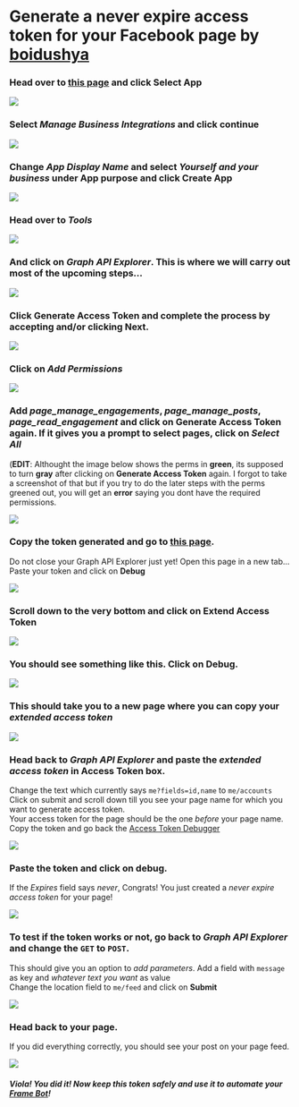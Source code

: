 # Generate a never expire access token for your Facebook page by [boidushya](https://github.com/Boidushya)

### Head over to [this page](https://developers.facebook.com/apps/) and click **Select App**

![](images/1.png)

### Select *Manage Business Integrations* and click **continue**

![](images/2.png)

### Change *App Display Name* and select *Yourself and your business* under App purpose and click **Create App**

![](images/3.png)

### Head over to *Tools*

![](images/4.png)

### And click on *Graph API Explorer*. This is where we will carry out most of the upcoming steps...

![](images/5.png)

### Click **Generate Access Token** and complete the process by accepting and/or clicking Next.

![](images/6.png)

### Click on *Add Permissions*

![](images/7.png)

### Add *page_manage_engagements*, *page_manage_posts*, *page_read_engagement* and click on **Generate Access Token** again. If it gives you a prompt to select pages, click on  *Select All*
(**EDIT**: Althought the image below shows the perms in **green**, its supposed to turn **gray** after clicking on **Generate Access Token** again. I forgot to take a screenshot of that but if you try to do the later steps with the perms greened out, you will get an **error** saying you dont have the required permissions.

![](images/8.png)

### Copy the token generated and go to [this page](https://developers.facebook.com/tools/debug/accesstoken/).
Do not close your Graph API Explorer just yet! Open this page in a new tab... \
Paste your token and click on **Debug**

![](images/8.5.png)

### Scroll down to the very bottom and click on **Extend Access Token**

![](images/8.75.png)

### You should see something like this. Click on **Debug**.

![](images/8.8.png)

### This should take you to a new page where you can copy your *extended access token*

![](images/8.9.png)

### Head back to *Graph API Explorer* and paste the *extended access token* in Access Token box.
Change the text which currently says `me?fields=id,name` to `me/accounts`\
Click on submit and scroll down till you see your page name for which you want to generate access token.\
Your access token for the page should be the one *before* your page name.\
Copy the token and go back the [Access Token Debugger](https://developers.facebook.com/tools/debug/accesstoken/)

![](images/9.png)

### Paste the token and click on debug.
If the *Expires* field says *never*, Congrats! You just created a *never expire access token* for your page!

![](images/10.png)

### To test if the token works or not, go back to *Graph API Explorer* and change the `GET` to `POST`.
This should give you an option to *add parameters*. Add a field with `message` as key and *whatever text you want* as value\
Change the location field to `me/feed` and click on **Submit**

![](images/11.png)

### Head back to your page.
If you did everything correctly, you should see your post on your page feed.

![](images/12.png)

##### Viola! You did it! Now keep this token safely and use it to automate your [Frame Bot](https://github.com/Boidushya/FrameBot)!
